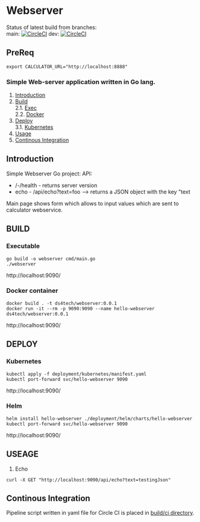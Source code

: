 # Webserver

Status of latest build from branches:<br/> 
main:
[![CircleCI](https://dl.circleci.com/status-badge/img/gh/ds4tech/webserver-frontend/tree/main.svg?style=svg)](https://dl.circleci.com/status-badge/redirect/gh/ds4tech/webserver-frontend/tree/main)
dev:
[![CircleCI](https://dl.circleci.com/status-badge/img/gh/ds4tech/webserver-frontend/tree/dev.svg?style=svg)](https://dl.circleci.com/status-badge/redirect/gh/ds4tech/webserver-frontend/tree/dev)


## PreReq
```
export CALCULATOR_URL="http://localhost:8888"
```

### Simple Web-server application written in Go lang.

1. [Introduction](#intro)
2. [Build](#build) <br>
   2.1. [Exec](#build.exe) <br>
   2.2. [Docker](#build.docker)
3. [Deploy](#deploy) <br>
 3.1. [Kubernetes](#deploy.k8s) <br>
4. [Usage](#usage)
5. [Continous Integration](#ci)


## Introduction <a name="intro"></a>

Simple Webserver Go project:<a name="intro"></a>
API:
- /-/health - returns server version 
- echo - /api/echo?text=foo --> returns a JSON object with the key "text

Main page shows form which allows to input values which are sent to calculator webservice.

## BUILD <a name="build"></a>

### Executable <a name="build.exe"></a>
```
go build -o webserver cmd/main.go 
./webserver
```

http://localhost:9090/

### Docker container <a name="build.docker"></a>
```
docker build . -t ds4tech/webserver:0.0.1
docker run -it --rm -p 9090:9090 --name hello-webserver ds4tech/webserver:0.0.1
```

http://localhost:9090/

## DEPLOY <a name="deploy"></a>

### Kubernetes <a name="deploy.k8s"></a>
```
kubectl apply -f deployment/kubernetes/manifest.yaml
kubectl port-forward svc/hello-webserver 9090
```

http://localhost:9090/

### Helm <a name="deploy.k8s"></a>
```
helm install hello-webserver ./deployment/helm/charts/hello-webserver
kubectl port-forward svc/hello-webserver 9090
```

http://localhost:9090/

## USEAGE <a name="usage"></a>

1. Echo
```
curl -X GET "http://localhost:9090/api/echo?text=testingJson"
```

## Continous Integration <a name="ci"></a>
Pipeline script written in yaml file for Circle CI is placed in [build/ci directory](https://github.com/ds4tech/covantis-sre/blob/main/.circleci/config.yml).  <br>
